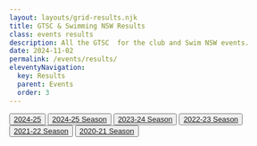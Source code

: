 ```yaml
---
layout: layouts/grid-results.njk
title: GTSC & Swimming NSW Results
class: events results
description: All the GTSC  for the club and Swim NSW events.
date: 2024-11-02
permalink: /events/results/
eleventyNavigation:
  key: Results
  parent: Events
  order: 3
---
```

<div class="buttonnavwrapperoutside">
<div class="buttonnavwrapper">
<button><a href="#2025-26" title="{{ title }} 2025-26 Season" alt="{{ title }} 2025-26 Season"> 2024-25 </a></button>
<button><a href="#2024-25" title="{{ title }} 2024-25 Season" alt="{{ title }} 2024-25 Season">2024-25 Season</a></button>
<button><a href="#2023-24" title="{{ title }} 2023-24 Season" alt="{{ title }} 2023-24 Season">2023-24 Season</a></button>
<button><a href="#2022-23" title="{{ title }} 2022-23 Season" alt="{{ title }} 2022-23 Season">2022-23 Season</a></button>
<button><a href="#2021-22" title="{{ title }} 2021-22 Season" alt="{{ title }} 2021-22 Season">2021-22 Season</a></button>
<button><a href="#2020-21" title="{{ title }} 2020-21 Season" alt="{{ title }} 2020-21 Season">2020-21 Season</a></button>
</div>
</div>